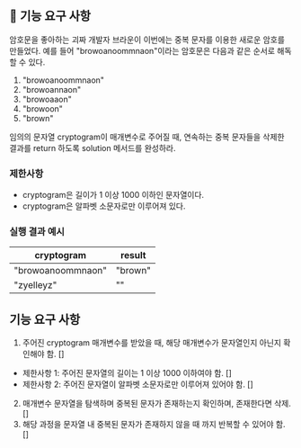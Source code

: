 ## 🚀 기능 요구 사항

암호문을 좋아하는 괴짜 개발자 브라운이 이번에는 중복 문자를 이용한 새로운 암호를 만들었다. 예를 들어 "browoanoommnaon"이라는 암호문은 다음과 같은 순서로 해독할 수 있다.

1. "browoanoommnaon"
2. "browoannaon"
3. "browoaaon"
4. "browoon"
5. "brown"

임의의 문자열 cryptogram이 매개변수로 주어질 때, 연속하는 중복 문자들을 삭제한 결과를 return 하도록 solution 메서드를 완성하라.

### 제한사항

- cryptogram은 길이가 1 이상 1000 이하인 문자열이다.
- cryptogram은 알파벳 소문자로만 이루어져 있다.

### 실행 결과 예시

| cryptogram        | result  |
| ----------------- | ------- |
| "browoanoommnaon" | "brown" |
| "zyelleyz"        | ""      |

## 기능 요구 사항
1. 주어진 cryptogram 매개변수를 받았을 때, 해당 매개변수가 문자열인지 아닌지 확인해야 함. []
  - 제한사항 1: 주어진 문자열의 길이는 1 이상 1000 이하여야 함. []
  - 제한사항 2: 주어진 문자열이 알파벳 소문자로만 이루어져 있어야 함. []
2. 매개변수 문자열을 탐색하며 중복된 문자가 존재하는지 확인하며, 존재한다면 삭제. []
3. 해당 과정을 문자열 내 중복된 문자가 존재하지 않을 때 까지 반복할 수 있어야 함. []